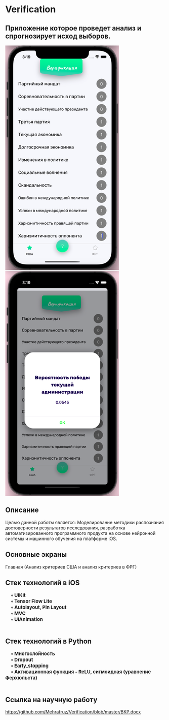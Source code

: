 # Verification

## Приложение которое проведет анализ и спрогнозирует исход выборов.

<img src="1.png"/>     <img src="2.png"/>

## Описание
Целью данной работы является: 
Моделирование методики распознания достоверности результатов исследования, разработка автоматизированного программного продукта на основе нейронной системы и машинного обучения на платформе iOS.

## Основные экраны
Главная (Анализ критериев США и анализ критериев в ФРГ)

## Стек технологий в iOS
</tr>
    <td> 
    <b style="font-size:15px">
    &nbsp;&nbsp;&nbsp;&nbsp;   ◦ UIKit <br/> 
    &nbsp;&nbsp;&nbsp;&nbsp;  ◦ Tensor Flow Lite<br/>
     &nbsp;&nbsp;&nbsp;&nbsp;  ◦ Autolayout, Pin Layout <br/>
        &nbsp;&nbsp;&nbsp;&nbsp;  ◦ MVC <br/>
         &nbsp;&nbsp;&nbsp;&nbsp;  ◦ UIAnimation <br/>
           </b>
    </td>
 </tr>
<br/> 



## Стек технологий в Python
</tr>
    <td> 
    <b style="font-size:15px">
    &nbsp;&nbsp;&nbsp;&nbsp;   ◦ Многослойность <br/> 
    &nbsp;&nbsp;&nbsp;&nbsp;  ◦ Dropout<br/>
     &nbsp;&nbsp;&nbsp;&nbsp;  ◦ Early_stopping  <br/>
        &nbsp;&nbsp;&nbsp;&nbsp;  ◦ Активационная функция - ReLU, сигмоидная (уравнение Ферхюльста)<br/>
           </b>
    </td>
 </tr>
<br/> 


## Ссылка на научную работу 
https://github.com/Mehrafruz/Verification/blob/master/ВКР.docx
